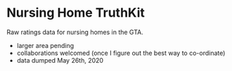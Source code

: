 # Nursing Home TruthKit
Raw ratings data for nursing homes in the GTA.
- larger area pending
- collaborations welcomed (once I figure out the best way to co-ordinate)
- data dumped May 26th, 2020
